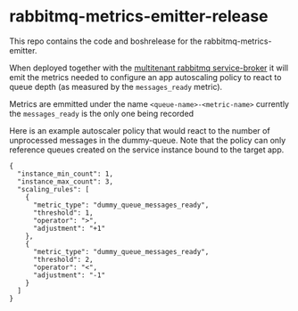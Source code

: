 # rabbitmq-metrics-emitter-release

This repo contains the code and boshrelease for the rabbitmq-metrics-emitter.

When deployed together with the [multitenant rabbitmq service-broker][1] it will emit the metrics needed to configure an app autoscaling policy to react to queue depth (as measured by the `messages_ready` metric).

[1]: https://github.com/pivotal-cf/cf-rabbitmq-multitenant-broker-release

Metrics are emmitted under the name `<queue-name>-<metric-name>` currently the `messages_ready` is the only one being recorded

Here is an example autoscaler policy that would react to the number of unprocessed messages in the dummy-queue. Note that the policy can only reference queues created on the service instance bound to the target app.

```
{
  "instance_min_count": 1,
  "instance_max_count": 3,
  "scaling_rules": [
    {
      "metric_type": "dummy_queue_messages_ready",
      "threshold": 1,
      "operator": ">",
      "adjustment": "+1"
    },
    {
      "metric_type": "dummy_queue_messages_ready",
      "threshold": 2,
      "operator": "<",
      "adjustment": "-1"
    }
  ]
}
```

